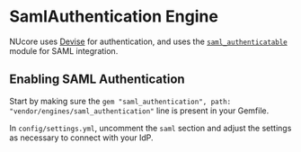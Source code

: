 # SamlAuthentication Engine

NUcore uses [Devise](https://github.com/plataformatec/devise) for authentication,
and uses the [`saml_authenticatable`](https://github.com/apokalipto/devise_saml_authenticatable)
module for SAML integration.

## Enabling SAML Authentication

Start by making sure the `gem "saml_authentication", path: "vendor/engines/saml_authentication"`
line is present in your Gemfile.

In `config/settings.yml`, uncomment the `saml` section and adjust the settings
as necessary to connect with your IdP.
